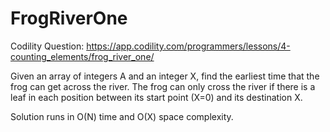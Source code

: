 # FrogRiverOne
Codility Question: https://app.codility.com/programmers/lessons/4-counting_elements/frog_river_one/

Given an array of integers A and an integer X, find the earliest time that the frog can get across the river.
The frog can only cross the river if there is a leaf in each position between its start point (X=0) and its destination X.

Solution runs in O(N) time and O(X) space complexity.
